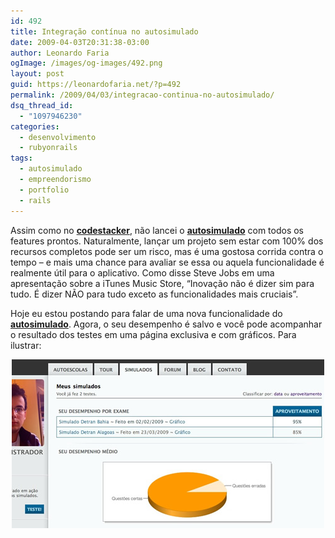 ```yaml
---
id: 492
title: Integração contínua no autosimulado
date: 2009-04-03T20:31:38-03:00
author: Leonardo Faria
ogImage: /images/og-images/492.png
layout: post
guid: https://leonardofaria.net/?p=492
permalink: /2009/04/03/integracao-continua-no-autosimulado/
dsq_thread_id:
  - "1097946230"
categories:
  - desenvolvimento
  - rubyonrails
tags:
  - autosimulado
  - empreendorismo
  - portfolio
  - rails
---
```

Assim como no [**codestacker**](http://www.codestacker.com), não lancei o [**autosimulado**](http://www.autosimulado.com.br) com todos os features prontos. Naturalmente, lançar um projeto sem estar com 100% dos recursos completos pode ser um risco, mas é uma gostosa corrida contra o tempo – e mais uma chance para avaliar se essa ou aquela funcionalidade é realmente útil para o aplicativo. Como disse Steve Jobs em uma apresentação sobre a iTunes Music Store, &#8220;Inovação não é dizer sim para tudo. É dizer NÃO para tudo exceto as funcionalidades mais cruciais&#8221;.

Hoje eu estou postando para falar de uma nova funcionalidade do [**autosimulado**](http://www.autosimulado.com.br). Agora, o seu desempenho é salvo e você pode acompanhar o resultado dos testes em uma página exclusiva e com gráficos. Para ilustrar:

<center>
  <a href-"http://www.autosimulado.com.br"><img src="/wp-content/uploads/2009/04/autosimulado1.jpg" alt="autosimulado" title="autosimulado" /></a>
</center>
